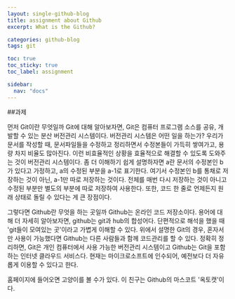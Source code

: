 ```yaml
---
layout: single-github-blog
title: assignment about Github
excerpt: What is the Github?

categories: github-blog
tags: git

toc: true
toc_sticky: true
toc_label: assignment

sidebar:
  nav: "docs"
---
```


##과제

먼저 Git이란 무엇일까
Git에 대해 알아보자면, Git은 컴퓨터 프로그램 소스를 공유, 개발할 수 있는 분산 버전관리 시스템이다.
버전관리 시스템은 어떤 일을 하는가?
우리가 문서를 작성할 때, 문서파일들을 수정하고 정리하면서 수정본들이 가득히 쌓여가고, 용량 차지 비율도 많아진다.
이런 비효율적인 상황을 효율적으로 해결할 수 있도록 도와주는 것이 버전관리 시스템이다.
좀 더 이해하기 쉽게 설명하자면 a란 문서의 수정본인 b가 있다고 가정하고, a의 수정된 부분을 a-1로 표기한다.
여기서 수정본인 b를 통채로 저장하는 것이 아닌, a-1만 따로 저장하는 것이다.
전체를 매번 다시 저장하는 것이 아니고 수정된 부분만 별도의 부분에 따로 저장하여 사용한다.
또한, 코드 한 줄로 언제든지 원래 상태로 돌릴 수 있다는 게 큰 장점이다.


그렇다면 Github란 무엇을 하는 곳일까
Github는 온라인 코드 저장소이다.
용어에 대해 더 자세히 알아보자면, github는 git과 hub의 합성어다.
단편적으로 해석을 했을 때 'git들이 모여있는 곳'이라고 가볍게 이해할 수 있다.
위에서 설명한 Git의 경우, 혼자서만 사용이 가능했다면 Github는 다른 사람들과 함께 코드관리를 할 수 있다.
정확히 정리하면, Git은 개인 컴퓨터에서 사용 가능한 버전관리 시스템이고 Github는 Git을 포함하는 인터넷 클라우드 서비스다.
현재는 마이크로소프트에 인수되어, 예전보다 더 자유롭게 이용할 수 있다고 한다.

홈페이지에 들어오면 고양이를 볼 수가 있다.
이 친구는 Github의 마스코트 '옥토캣'이다.
